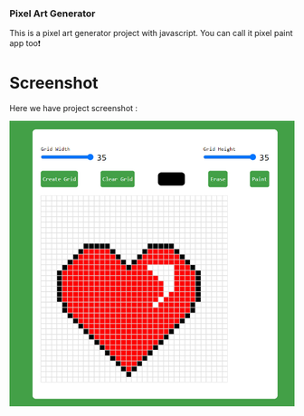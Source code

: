 ### Pixel Art Generator

This is a pixel art generator project with javascript. You can call it pixel paint app too❗️

# Screenshot

Here we have project screenshot :

![screenshot](screenshot.jpg)
